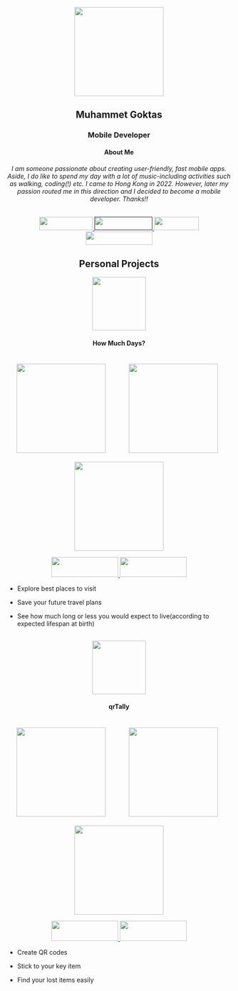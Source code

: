 <p align="center">
  <img width="200" height="200" src="https://user-images.githubusercontent.com/103164878/230842713-1e47fea7-09ef-4f8a-8144-a96dd53854ce.png">
</p>

<p align="center">
  <h2 align="center">Muhammet Goktas</h2>
</p>

<p align="center">
  <h3 align="center">Mobile Developer</h3>
</p>

<p align="center">
  <h4 align="center">About Me</h3>
</p>
<p align="center">
  <h6 align="center">
I am someone passionate about creating user-friendly, fast mobile apps. Aside, I do like to spend my day with a lot of music-including activities such as walking, coding(!) etc. I came to Hong Kong in 2022. However, later my passion routed me in this direction and I decided to become a mobile developer. Thanks!!
</h6>
</p>

<div align="center">
<a target=”_blank” href="https://www.github.com/mgoktas"> 
<img src="https://badgen.net/badge/github/mgoktas/gray" width="120" height="30" />
</a>

<a target=”_blank” href=""> 
<img src="https://badgen.net/badge/Email/mgoktashk/red" width="130" height="30" />
</a>

<a target=”_blank” href="https://1drv.ms/b/s!AvnbiuMnNcIbkGHuMbDXnlnuwaKB?e=cPnRnL"> 
<img src="https://badgen.net/badge/Resume/PDF/green" width="100" height="30" />
</a>
  
<a target=”_blank” href="https://www.linkedin.com/in/mgoktas20"> 
<img src="https://badgen.net/badge/linkedin/mgoktas20/blue?icon=linkedin" width="150" height="30" />
</a >
</div>


<p align="center">
  <h2 align="center">Personal Projects</h2>
</p>

<p align="center">
  <img width="120" src="https://i.ibb.co/yyLvJvj/Component-1.png" >
</p>

<p align="center">
  <h4 align="center">How Much Days?</h4>
</p>

<p align="center">
   <img width="200" style="margin: 20" src="https://i.ibb.co/61QCBvP/PHONE-2.png">
  &nbsp;&nbsp;&nbsp;&nbsp;&nbsp;&nbsp;
   <img width="200" src="https://i.ibb.co/dWGR157/PHONE.png">
   &nbsp;&nbsp;&nbsp;&nbsp;&nbsp;&nbsp;
   <img width="200" src="https://i.ibb.co/rwxypBh/PHONE-3.png">
</p>
  
  
<div align="center">
<a target=”_blank” href="https://apps.apple.com/us/app/how-much-days/id6447752303"> 
<img target=”_blank”  src="https://upload.wikimedia.org/wikipedia/commons/thumb/3/3c/Download_on_the_App_Store_Badge.svg/2560px-Download_on_the_App_Store_Badge.svg.png" width="150" height="45" />
</a>

  
<a target=”_blank” href="https://www.github.com/mgoktas"> 
<img src="https://upload.wikimedia.org/wikipedia/commons/thumb/7/78/Google_Play_Store_badge_EN.svg/2560px-Google_Play_Store_badge_EN.svg.png" width="150" height="45" />
</a >
</div>

- Explore best places to visit
* Save your future travel plans
+ See how much long or less you would expect to live(according to expected lifespan at birth)

<p>
  <h2></h2>
  </p>

<p align="center">
  <img width="120" src="https://i.ibb.co/mzJ5qYt/image-1.png" >
</p>

<h4 align="center">qrTally</h4>

<p align="center">
   <img width="200" style="margin: 20" src="https://is5-ssl.mzstatic.com/image/thumb/PurpleSource116/v4/e6/10/a7/e610a724-c7b9-2a39-7a5e-9b89360521ee/ccd0dfb2-d479-49ab-83a0-0ec51ebe97fd_iPhone_14_Pro_-_1.png/400x800bb.png">
  &nbsp;&nbsp;&nbsp;&nbsp;&nbsp;&nbsp;
   <img width="200" src="https://is1-ssl.mzstatic.com/image/thumb/PurpleSource116/v4/e9/de/e2/e9dee21e-03ab-4cb9-b85b-199fc4917102/3ecf6b45-5f43-4f0d-9d96-7f3a48973d24_iPhone_14_Pro_-_2.png/400x800bb.png">
   &nbsp;&nbsp;&nbsp;&nbsp;&nbsp;&nbsp;
   <img width="200" src="https://is2-ssl.mzstatic.com/image/thumb/PurpleSource116/v4/d8/68/cb/d868cb1e-936f-351f-9c50-2b1c2b756f75/9d1425b9-1e37-4111-a50c-55af548ac114_iPhone_14_Pro_-_7.png/400x800bb.png">
</p>
  
  
<div align="center">
<a target=”_blank” href="https://apps.apple.com/us/app/qrtally/id6447485390"> 
<img target=”_blank”  src="https://upload.wikimedia.org/wikipedia/commons/thumb/3/3c/Download_on_the_App_Store_Badge.svg/2560px-Download_on_the_App_Store_Badge.svg.png" width="150" height="45" />
</a>

  
<a target=”_blank” href="https://www.github.com/mgoktas"> 
<img src="https://upload.wikimedia.org/wikipedia/commons/thumb/7/78/Google_Play_Store_badge_EN.svg/2560px-Google_Play_Store_badge_EN.svg.png" width="150" height="45" />
</a >
</div>

- Create QR codes 
* Stick to your key item
+ Find your lost items easily
